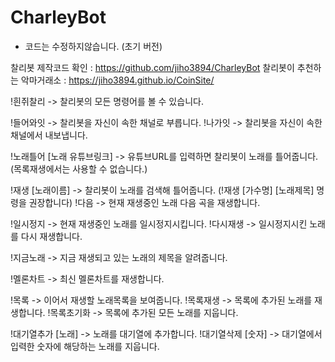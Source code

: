 # CharleyBot

- 코드는 수정하지않습니다. (초기 버전)

찰리봇 제작코드 확인 : https://github.com/jiho3894/CharleyBot
찰리봇이 추천하는 악마거래소 : https://jiho3894.github.io/CoinSite/

!흰쥐찰리 -> 찰리봇의 모든 명령어를 볼 수 있습니다.

!들어와잇 -> 찰리봇을 자신이 속한 채널로 부릅니다.
!나가잇 -> 찰리봇을 자신이 속한 채널에서 내보냅니다.

!노래틀어 [노래 유튜브링크] -> 유튜브URL를 입력하면 찰리봇이 노래를 틀어줍니다.
(목록재생에서는 사용할 수 없습니다.)

!재생 [노래이름] -> 찰리봇이 노래를 검색해 틀어줍니다.
(!재생 [가수명] [노래제목] 명령을 권장합니다)
!다음 -> 현재 재생중인 노래 다음 곡을 재생합니다.

!일시정지 -> 현재 재생중인 노래를 일시정지시킵니다.
!다시재생 -> 일시정지시킨 노래를 다시 재생합니다.

!지금노래 -> 지금 재생되고 있는 노래의 제목을 알려줍니다.

!멜론차트 -> 최신 멜론차트를 재생합니다.

!목록 -> 이어서 재생할 노래목록을 보여줍니다.
!목록재생 -> 목록에 추가된 노래를 재생합니다.
!목록초기화 -> 목록에 추가된 모든 노래를 지웁니다.

!대기열추가 [노래] -> 노래를 대기열에 추가합니다.
!대기열삭제 [숫자] -> 대기열에서 입력한 숫자에 해당하는 노래를 지웁니다.
